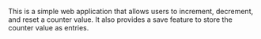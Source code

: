 This is a simple web application that allows users to increment, decrement, and reset a counter value. It also provides a save feature to store the counter value as entries.
